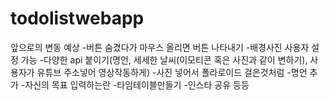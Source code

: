 # todolistwebapp

앞으로의 변동 예상
-버튼 숨겼다가 마우스 올리면 버튼 나타내기
-배경사진 사용자 설정 가능
-다양한 api 붙이기(명언, 세세한 날씨(이모티콘 혹은 사진과 같이 변하기), 사용자가 유튜브 주소넣어 영상작동하게)
-사진 넣어서 폴라로이드 걸은것처럼 
-명언 추가
-자신의 목표 입력하는란
-타임테이블만들기
-인스타 공유 등등
